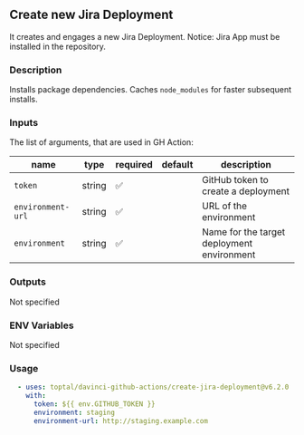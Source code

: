 ## Create new Jira Deployment

It creates and engages a new Jira Deployment. Notice: Jira App must be installed in the repository.

### Description

Installs package dependencies. Caches `node_modules` for faster subsequent installs.

### Inputs

The list of arguments, that are used in GH Action:

| name              | type   | required | default | description                                |
| ----------------- | ------ | -------- | ------- | ------------------------------------------ |
| `token`           | string | ✅        |         | GitHub token to create a deployment        |
| `environment-url` | string | ✅        |         | URL of the environment                     |
| `environment`     | string | ✅        |         | Name for the target deployment environment |

### Outputs

Not specified

### ENV Variables

Not specified

### Usage

```yaml
  - uses: toptal/davinci-github-actions/create-jira-deployment@v6.2.0
    with:
      token: ${{ env.GITHUB_TOKEN }}
      environment: staging
      environment-url: http://staging.example.com
```
